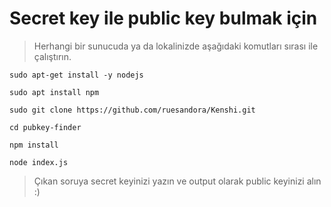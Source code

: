 # Secret key ile public key bulmak için

> Herhangi bir sunucuda ya da lokalinizde aşağıdaki komutları sırası ile çalıştırın.

```console
sudo apt-get install -y nodejs

sudo apt install npm

sudo git clone https://github.com/ruesandora/Kenshi.git

cd pubkey-finder

npm install

node index.js

```

> Çıkan soruya secret keyinizi yazın ve output olarak public keyinizi alın :)
